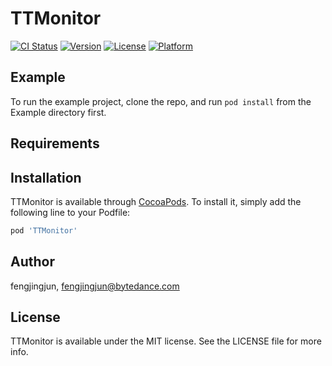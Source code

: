 # TTMonitor

[![CI Status](http://img.shields.io/travis/fengjingjun/TTMonitor.svg?style=flat)](https://travis-ci.org/fengjingjun/TTMonitor)
[![Version](https://img.shields.io/cocoapods/v/TTMonitor.svg?style=flat)](http://cocoapods.org/pods/TTMonitor)
[![License](https://img.shields.io/cocoapods/l/TTMonitor.svg?style=flat)](http://cocoapods.org/pods/TTMonitor)
[![Platform](https://img.shields.io/cocoapods/p/TTMonitor.svg?style=flat)](http://cocoapods.org/pods/TTMonitor)

## Example

To run the example project, clone the repo, and run `pod install` from the Example directory first.

## Requirements

## Installation

TTMonitor is available through [CocoaPods](http://cocoapods.org). To install
it, simply add the following line to your Podfile:

```ruby
pod 'TTMonitor'
```

## Author

fengjingjun, fengjingjun@bytedance.com

## License

TTMonitor is available under the MIT license. See the LICENSE file for more info.
